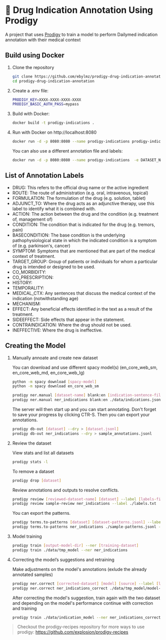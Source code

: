 # 💫 Drug Indication Annotation Using Prodigy

A project that uses [Prodigy](http://prodi.gy) to train a model to perform Dailymed indication annotation with their medical context


## Build using Docker

1. Clone the repository

    ```bash
    git clone https://github.com/ebylmz/prodigy-drug-indication-annotation
    cd prodigy-drug-indication-annotation
    ```

2. Create a .env file:

    ```bash
    PRODIGY_KEY=XXXX-XXXX-XXXX-XXXX
    PRODIGY_BASIC_AUTH_PASS=mypass
    ```

3. Build with Docker:

    ```bash
    docker build -t prodigy-indications .
    ```

4. Run with Docker on http://localhost:8080

    ```bash
    docker run -d -p 8080:8080 --name prodigy-indications prodigy-indications
    ```

    You can also use a different annotation file and labels:

    ```bash
    docker run -d -p 8080:8080 --name prodigy-indications  -e DATASET_NAME=sample -e SAMPLE_SENTENCES_FILE=sample-sentences.txt -e LABELS_FILE=labels.txt umids/prodigy-indications:latest
    ```

## List of Annotation Labels

* DRUG: This refers to the official drug name or the active ingredient
* ROUTE: The route of administration (e.g. oral, intravenous, topical)
* FORMULATION: The formulation of the drug (e.g. solution, tablet)
* ADJUNCT_TO: Where the drug acts as an adjunctive therapy, use this label to identify what it is combined with.
* ACTION: The action between the drug and the condition (e.g. treatment of, management of)
* CONDITION: The condition that is indicated for the drug (e.g. tremors, pain)
* BASECONDITION: The base condition is the underlying pathophysiological state in which the indicated condition is a symptom of (e.g. parkinson's, cancer)
* SYMPTOM: Symptoms that are mentioned that are part of the medical context of treatment.
* TARGET_GROUP: Group of patients or individuals for whom a particular drug is intended or designed to be used.
* CO_MORBIDITY:
* CO_PRESCRIPTION:
* HISTORY:
* TEMPORALITY:
* MEDICAL_CTX: Any sentences that discuss the medical context of the indication (notwithstanding age)
* MECHANISM:
* EFFECT: Any beneficial effects identified in the text as a result of the treatment.
* SIDEEFFECT: Side effects that appear in the statement.
* CONTRAINDICATION: Where the drug should not be used.
* INEFFECTIVE: Where the drug is ineffective.


## Creating the Model

1. Manually annoate and create new dataset

    You can download and use different spacy model(s) (en_core_web_sm, en_core_web_md, en_core_web_lg)

    ```bash
    python -m spacy download [spacy-model] 
    python -m spacy download en_core_web_sm 
    ```

    ```bash
    prodigy ner.manual [dataset-name] blank:en [indication-sentence-file-path] --label [labels-file-path] --patterns [patterns-file-path]
    prodigy ner.manual ner_indications blank:en ./data/indications.jsonl --label ./labels.txt --patterns ./data/patterns.jsonl
    ```

    The server will then start up and you can start annotating. Don't forget to save your progress by clicking CTR-S. Then you can export your annotations.

    ```bash
    prodigy db-out [dataset] --dry > [dataset.jsonl]
    prodigy db-out ner_indications --dry > sample_annotations.jsonl
    ```

2. Review the dataset

    View stats and list all datasets

    ```bash
    prodigy stats -l
    ```

    To remove a dataset

    ```bash
    prodigy drop [dataset]
    ```

    Review annotations and outputs to resolve conflicts.

    ```bash
    prodigy review [reviewed-dataset-name] [dataset] --label [labels-file-path]
    prodigy review sample-review ner_indications --label ./labels.txt
    ```

    You can export the patterns.

    ```bash
    prodigy terms.to-patterns [dataset] [dataset-patterns.jsonl] --label [labels-file-path] -m blank:en
    prodigy terms.to-patterns ner_indications ./sample-patterns.jsonl --label ./labels.txt -m blank:en
    ```

3. Model training

    ```bash
    prodigy train [output-model-dir] --ner [training-dataset] 
    prodigy train ./data/tmp_model --ner ner_indications 
    ```

4. Correcting the model’s suggestions and retraining

    Make adjustments on the model's annotations (exlude the already annotated samples) 

    ```bash
    prodigy ner.correct [corrected-dataset] [model] [source] --label [labels-file-path] --exclude [previos-dataset]
    prodigy ner.correct ner_indications_correct ./data/tmp_model/model-best ./data/indications.jsonl --label ./labels.txt --exclude ner_indications
    ```

    After correcting the model's suggestion, train again with the two dataset and depending on the model's performance continue with correction and training
    
    ```bash
    prodigy train ./data/indication_model --ner ner_indications_correct,ner_indications
    ```

> Checkout the prodigy-recipes repository for more ways to use prodigy: https://github.com/explosion/prodigy-recipes
